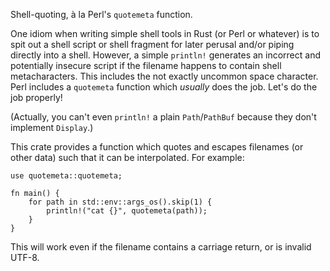 Shell-quoting, à la Perl's `quotemeta` function.

One idiom when writing simple shell tools in Rust (or Perl or whatever) is to spit out a shell
script or shell fragment for later perusal and/or piping directly into a shell. However, a
simple `println!` generates an incorrect and potentially insecure script if the filename happens
to contain shell metacharacters. This includes the not exactly uncommon space character. Perl
includes a `quotemeta` function which _usually_ does the job. Let's do the job properly!

(Actually, you can't even `println!` a plain `Path`/`PathBuf` because they don't implement
`Display`.)

This crate provides a function which quotes and escapes filenames (or other data) such that it
can be interpolated. For example:

```
use quotemeta::quotemeta;

fn main() {
    for path in std::env::args_os().skip(1) {
        println!("cat {}", quotemeta(path));
    }
}
```

This will work even if the filename contains a carriage return, or is invalid UTF-8.
